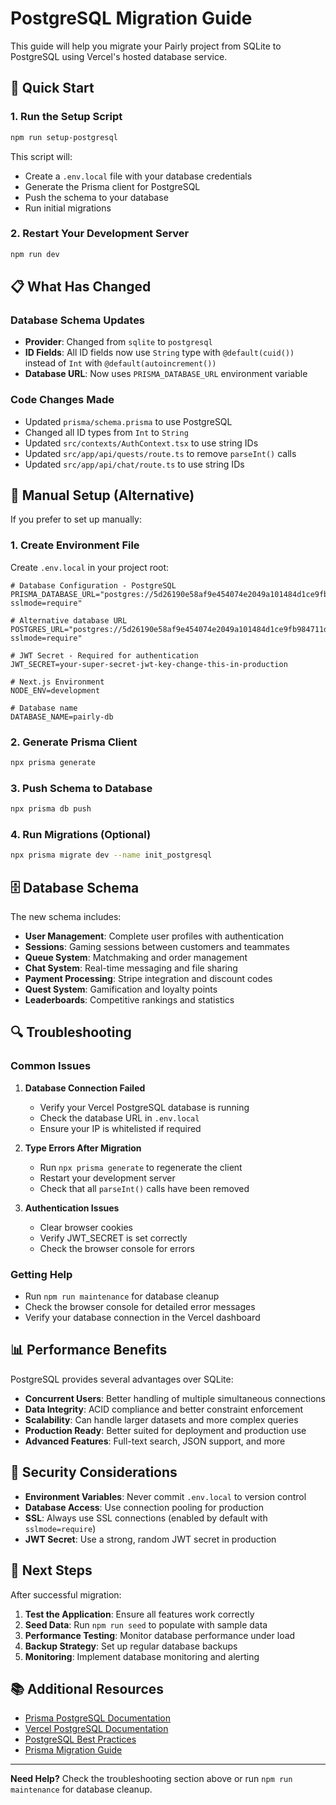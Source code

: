 # PostgreSQL Migration Guide

This guide will help you migrate your Pairly project from SQLite to PostgreSQL using Vercel's hosted database service.

## 🚀 Quick Start

### 1. Run the Setup Script

```bash
npm run setup-postgresql
```

This script will:
- Create a `.env.local` file with your database credentials
- Generate the Prisma client for PostgreSQL
- Push the schema to your database
- Run initial migrations

### 2. Restart Your Development Server

```bash
npm run dev
```

## 📋 What Has Changed

### Database Schema Updates

- **Provider**: Changed from `sqlite` to `postgresql`
- **ID Fields**: All ID fields now use `String` type with `@default(cuid())` instead of `Int` with `@default(autoincrement())`
- **Database URL**: Now uses `PRISMA_DATABASE_URL` environment variable

### Code Changes Made

- Updated `prisma/schema.prisma` to use PostgreSQL
- Changed all ID types from `Int` to `String`
- Updated `src/contexts/AuthContext.tsx` to use string IDs
- Updated `src/app/api/quests/route.ts` to remove `parseInt()` calls
- Updated `src/app/api/chat/route.ts` to use string IDs

## 🔧 Manual Setup (Alternative)

If you prefer to set up manually:

### 1. Create Environment File

Create `.env.local` in your project root:

```env
# Database Configuration - PostgreSQL
PRISMA_DATABASE_URL="postgres://5d26190e58af9e454074e2049a101484d1ce9fb984711d6624230c0fc5db3e9c:sk_XXEBNl8p4RiaEqCKu7e_Q@db.prisma.io:5432/?sslmode=require"

# Alternative database URL
POSTGRES_URL="postgres://5d26190e58af9e454074e2049a101484d1ce9fb984711d6624230c0fc5db3e9c:sk_XXEBNl8p4RiaEqCKu7e_Q@db.prisma.io:5432/?sslmode=require"

# JWT Secret - Required for authentication
JWT_SECRET=your-super-secret-jwt-key-change-this-in-production

# Next.js Environment
NODE_ENV=development

# Database name
DATABASE_NAME=pairly-db
```

### 2. Generate Prisma Client

```bash
npx prisma generate
```

### 3. Push Schema to Database

```bash
npx prisma db push
```

### 4. Run Migrations (Optional)

```bash
npx prisma migrate dev --name init_postgresql
```

## 🗄️ Database Schema

The new schema includes:

- **User Management**: Complete user profiles with authentication
- **Sessions**: Gaming sessions between customers and teammates
- **Queue System**: Matchmaking and order management
- **Chat System**: Real-time messaging and file sharing
- **Payment Processing**: Stripe integration and discount codes
- **Quest System**: Gamification and loyalty points
- **Leaderboards**: Competitive rankings and statistics

## 🔍 Troubleshooting

### Common Issues

1. **Database Connection Failed**
   - Verify your Vercel PostgreSQL database is running
   - Check the database URL in `.env.local`
   - Ensure your IP is whitelisted if required

2. **Type Errors After Migration**
   - Run `npx prisma generate` to regenerate the client
   - Restart your development server
   - Check that all `parseInt()` calls have been removed

3. **Authentication Issues**
   - Clear browser cookies
   - Verify JWT_SECRET is set correctly
   - Check the browser console for errors

### Getting Help

- Run `npm run maintenance` for database cleanup
- Check the browser console for detailed error messages
- Verify your database connection in the Vercel dashboard

## 📊 Performance Benefits

PostgreSQL provides several advantages over SQLite:

- **Concurrent Users**: Better handling of multiple simultaneous connections
- **Data Integrity**: ACID compliance and better constraint enforcement
- **Scalability**: Can handle larger datasets and more complex queries
- **Production Ready**: Better suited for deployment and production use
- **Advanced Features**: Full-text search, JSON support, and more

## 🔐 Security Considerations

- **Environment Variables**: Never commit `.env.local` to version control
- **Database Access**: Use connection pooling for production
- **SSL**: Always use SSL connections (enabled by default with `sslmode=require`)
- **JWT Secret**: Use a strong, random JWT secret in production

## 🚀 Next Steps

After successful migration:

1. **Test the Application**: Ensure all features work correctly
2. **Seed Data**: Run `npm run seed` to populate with sample data
3. **Performance Testing**: Monitor database performance under load
4. **Backup Strategy**: Set up regular database backups
5. **Monitoring**: Implement database monitoring and alerting

## 📚 Additional Resources

- [Prisma PostgreSQL Documentation](https://www.prisma.io/docs/concepts/database-connectors/postgresql)
- [Vercel PostgreSQL Documentation](https://vercel.com/docs/storage/vercel-postgres)
- [PostgreSQL Best Practices](https://www.postgresql.org/docs/current/)
- [Prisma Migration Guide](https://www.prisma.io/docs/concepts/components/prisma-migrate)

---

**Need Help?** Check the troubleshooting section above or run `npm run maintenance` for database cleanup.
